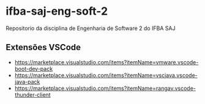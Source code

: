 # ifba-saj-eng-soft-2
Repositorio da disciplina de Engenharia de Software 2 do IFBA SAJ


## Extensões VSCode
* https://marketplace.visualstudio.com/items?itemName=vmware.vscode-boot-dev-pack
* https://marketplace.visualstudio.com/items?itemName=vscjava.vscode-java-pack
* https://marketplace.visualstudio.com/items?itemName=rangav.vscode-thunder-client
